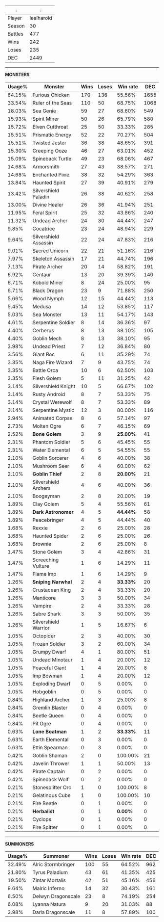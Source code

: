.|.
|-|-
Player|lealharold
Season|30
Battles|477
Wins|242
Loses|235
DEC|2449

---
**MONSTERS**

Usage%|Monster|Wins|Loses|Win rate|DEC|
-|-|-|-|-|-|
64.15%|Furious Chicken|170|136|55.56%|1655|
33.54%|Ruler of the Seas|110|50|68.75%|1068|
18.03%|Sea Genie|59|27|68.60%|549|
15.93%|Spirit Miner|50|26|65.79%|580|
15.72%|Elven Cutthroat|25|50|33.33%|285|
15.51%|Prismatic Energy|52|22|70.27%|504|
15.51%|Twisted Jester|36|38|48.65%|391|
15.30%|Creeping Ooze|46|27|63.01%|452|
15.09%|Spineback Turtle|49|23|68.06%|467|
14.68%|Armorsmith|27|43|38.57%|271|
14.68%|Enchanted Pixie|38|32|54.29%|363|
13.84%|Haunted Spirit|27|39|40.91%|279|
13.42%|Silvershield Paladin|26|38|40.62%|258|
13.00%|Divine Healer|26|36|41.94%|251|
11.95%|Feral Spirit|25|32|43.86%|240|
11.32%|Undead Archer|24|30|44.44%|247|
9.85%|Cocatrice|23|24|48.94%|229|
9.64%|Silvershield Assassin|22|24|47.83%|216|
9.01%|Sacred Unicorn|22|21|51.16%|216|
7.97%|Skeleton Assassin|17|21|44.74%|196|
7.13%|Pirate Archer|20|14|58.82%|191|
6.92%|Centaur|13|20|39.39%|140|
6.71%|Kobold Miner|8|24|25.00%|95|
6.71%|Black Dragon|23|9|71.88%|250|
5.66%|Wood Nymph|12|15|44.44%|113|
5.45%|Medusa|14|12|53.85%|117|
5.03%|Sea Monster|13|11|54.17%|143|
4.61%|Serpentine Soldier|8|14|36.36%|97|
4.40%|Cerberus|8|13|38.10%|105|
4.40%|Goblin Mech|8|13|38.10%|95|
3.98%|Undead Priest|7|12|36.84%|80|
3.56%|Giant Roc|6|11|35.29%|74|
3.35%|Naga Fire Wizard|7|9|43.75%|74|
3.35%|Battle Orca|10|6|62.50%|103|
3.35%|Flesh Golem|5|11|31.25%|42|
3.14%|Silvershield Knight|10|5|66.67%|102|
3.14%|Rusty Android|8|7|53.33%|75|
3.14%|Crystal Werewolf|8|7|53.33%|89|
3.14%|Serpentine Mystic|12|3|80.00%|116|
2.94%|Animated Corpse|8|6|57.14%|97|
2.73%|Molten Ogre|6|7|46.15%|69|
2.52%|**Bone Golem**|3|9|**25.00%**|41|
2.31%|Phantom Soldier|5|6|45.45%|55|
2.31%|Water Elemental|6|5|54.55%|55|
2.10%|Goblin Sorcerer|4|6|40.00%|38|
2.10%|Mushroom Seer|6|4|60.00%|62|
2.10%|**Goblin Thief**|2|8|**20.00%**|21|
2.10%|Silvershield Archers|4|6|40.00%|36|
2.10%|Boogeyman|2|8|20.00%|19|
1.89%|Clay Golem|5|4|55.56%|61|
1.89%|**Dark Astronomer**|4|5|**44.44%**|58|
1.89%|Peacebringer|4|5|44.44%|40|
1.68%|Rexxie|2|6|25.00%|28|
1.68%|Haunted Spider|2|6|25.00%|26|
1.68%|Brownie|2|6|25.00%|8|
1.47%|Stone Golem|3|4|42.86%|31|
1.47%|Screeching Vulture|1|6|14.29%|11|
1.47%|Flame Imp|1|6|14.29%|9|
1.26%|**Sniping Narwhal**|2|4|**33.33%**|20|
1.26%|Crustacean King|2|4|33.33%|20|
1.26%|Manticore|3|3|50.00%|34|
1.26%|Vampire|2|4|33.33%|28|
1.26%|Sabre Shark|3|3|50.00%|35|
1.26%|Silvershield Warrior|1|5|16.67%|6|
1.05%|Octopider|2|3|40.00%|30|
1.05%|Frozen Soldier|3|2|60.00%|34|
1.05%|Grumpy Dwarf|4|1|80.00%|51|
1.05%|Undead Minotaur|1|4|20.00%|12|
1.05%|Peaceful Giant|1|4|20.00%|8|
1.05%|Imp Bowman|1|4|20.00%|12|
1.05%|Exploding Dwarf|0|5|0.00%|0|
1.05%|Hobgoblin|0|5|0.00%|0|
0.84%|Highland Archer|1|3|25.00%|8|
0.84%|Gremlin Blaster|0|4|0.00%|0|
0.84%|Beetle Queen|0|4|0.00%|0|
0.84%|Pit Ogre|0|4|0.00%|0|
0.63%|**Lone Boatman**|1|2|**33.33%**|11|
0.63%|Earth Elemental|0|3|0.00%|0|
0.63%|Ettin Spearman|0|3|0.00%|0|
0.42%|Goblin Shaman|2|0|100.00%|21|
0.42%|Javelin Thrower|1|1|50.00%|13|
0.42%|Pirate Captain|0|2|0.00%|0|
0.42%|Spineback Wolf|0|2|0.00%|0|
0.21%|Stonesplitter Orc|1|0|100.00%|8|
0.21%|Gelatinous Cube|1|0|100.00%|10|
0.21%|Fire Beetle|0|1|0.00%|0|
0.21%|**Herbalist**|0|1|**0.00%**|0|
0.21%|Cyclops|0|1|0.00%|0|
0.21%|Fire Spitter|0|1|0.00%|0|

---
**SUMMONERS**

Usage%|Summoner|Wins|Loses|Win rate|DEC|
-|-|-|-|-|-|
32.49%|Alric Stormbringer|100|55|64.52%|962|
21.80%|Tyrus Paladium|43|61|41.35%|425|
19.50%|Zintar Mortalis|42|51|45.16%|456|
9.64%|Malric Inferno|14|32|30.43%|161|
6.50%|Delwyn Dragonscale|23|8|74.19%|254|
6.08%|Lyanna Natura|9|20|31.03%|88|
3.98%|Daria Dragonscale|11|8|57.89%|100|

